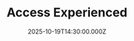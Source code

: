 ---
video:
  type: vimeo
  id: 1128723357
speaker:
  permalink: bart-wilkins
  name: Bart Wilkins
title: Access Experienced
image: https://i.imgur.com/W7HfRcq.jpeg
date: 2025-10-19T14:30:00.000Z
---